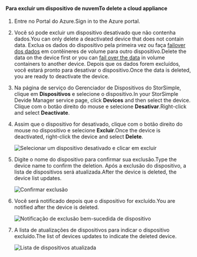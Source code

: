 #### <a name="to-delete-a-cloud-appliance"></a><span data-ttu-id="3903d-101">Para excluir um dispositivo de nuvem</span><span class="sxs-lookup"><span data-stu-id="3903d-101">To delete a cloud appliance</span></span>

1. <span data-ttu-id="3903d-102">Entre no Portal do Azure.</span><span class="sxs-lookup"><span data-stu-id="3903d-102">Sign in to the Azure portal.</span></span>
2. <span data-ttu-id="3903d-103">Você só pode excluir um dispositivo desativado que não contenha dados.</span><span class="sxs-lookup"><span data-stu-id="3903d-103">You can only delete a deactivated device that does not contain data.</span></span> <span data-ttu-id="3903d-104">Exclua os dados do dispositivo pela primeira vez ou faça [failover dos dados](../articles/storsimple/storsimple-8000-device-failover-cloud-appliance.md) em contêineres de volume para outro dispositivo.</span><span class="sxs-lookup"><span data-stu-id="3903d-104">Delete the data on the device first or you can [fail over the data](../articles/storsimple/storsimple-8000-device-failover-cloud-appliance.md) in volume containers to another device.</span></span> <span data-ttu-id="3903d-105">Depois que os dados forem excluídos, você estará pronto para desativar o dispositivo.</span><span class="sxs-lookup"><span data-stu-id="3903d-105">Once the data is deleted, you are ready to deactivate the device.</span></span>
3. <span data-ttu-id="3903d-106">Na página de serviço do Gerenciador de Dispositivos do StorSimple, clique em **Dispositivos** e selecione o dispositivo.</span><span class="sxs-lookup"><span data-stu-id="3903d-106">In your StorSimple Devide Manager service page, click **Devices** and then select the device.</span></span> <span data-ttu-id="3903d-107">Clique com o botão direito do mouse e selecione **Desativar**.</span><span class="sxs-lookup"><span data-stu-id="3903d-107">Right-click and select **Deactivate**.</span></span>
4. <span data-ttu-id="3903d-108">Assim que o dispositivo for desativado, clique com o botão direito do mouse no dispositivo e selecione **Excluir**.</span><span class="sxs-lookup"><span data-stu-id="3903d-108">Once the device is deactivated, right-click the device and select **Delete**.</span></span>

    ![Selecionar um dispositivo desativado e clicar em excluir](./media/storsimple-8000-delete-cloud-appliance/delete-cloud-appliance1.png)

5. <span data-ttu-id="3903d-110">Digite o nome do dispositivo para confirmar sua exclusão.</span><span class="sxs-lookup"><span data-stu-id="3903d-110">Type the device name to confirm the deletion.</span></span> <span data-ttu-id="3903d-111">Após a exclusão do dispositivo, a lista de dispositivos será atualizada.</span><span class="sxs-lookup"><span data-stu-id="3903d-111">After the device is deleted, the device list updates.</span></span>

    ![Confirmar exclusão](./media/storsimple-8000-delete-cloud-appliance/delete-cloud-appliance2.png)

6. <span data-ttu-id="3903d-113">Você será notificado depois que o dispositivo for excluído.</span><span class="sxs-lookup"><span data-stu-id="3903d-113">You are notified after the device is deleted.</span></span>

    ![Notificação de exclusão bem-sucedida de dispositivo](./media/storsimple-8000-delete-cloud-appliance/delete-cloud-appliance4.png)

7. <span data-ttu-id="3903d-115">A lista de atualizações de dispositivos para indicar o dispositivo excluído.</span><span class="sxs-lookup"><span data-stu-id="3903d-115">The list of devices updates to indicate the deleted device.</span></span>

    ![Lista de dispositivos atualizada](./media/storsimple-8000-delete-cloud-appliance/delete-cloud-appliance5.png)

